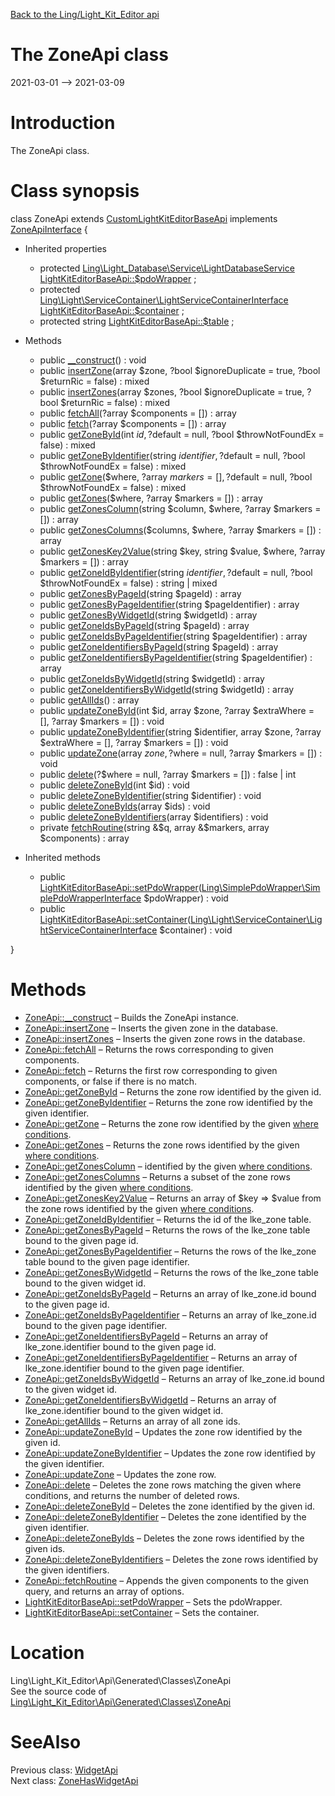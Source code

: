 [Back to the Ling/Light_Kit_Editor api](https://github.com/lingtalfi/Light_Kit_Editor/blob/master/doc/api/Ling/Light_Kit_Editor.md)



The ZoneApi class
================
2021-03-01 --> 2021-03-09






Introduction
============

The ZoneApi class.



Class synopsis
==============


class <span class="pl-k">ZoneApi</span> extends [CustomLightKitEditorBaseApi](https://github.com/lingtalfi/Light_Kit_Editor/blob/master/doc/api/Ling/Light_Kit_Editor/Api/Custom/Classes/CustomLightKitEditorBaseApi.md) implements [ZoneApiInterface](https://github.com/lingtalfi/Light_Kit_Editor/blob/master/doc/api/Ling/Light_Kit_Editor/Api/Generated/Interfaces/ZoneApiInterface.md) {

- Inherited properties
    - protected [Ling\Light_Database\Service\LightDatabaseService](https://github.com/lingtalfi/Light_Database/blob/master/doc/api/Ling/Light_Database/Service/LightDatabaseService.md) [LightKitEditorBaseApi::$pdoWrapper](#property-pdoWrapper) ;
    - protected [Ling\Light\ServiceContainer\LightServiceContainerInterface](https://github.com/lingtalfi/Light/blob/master/doc/api/Ling/Light/ServiceContainer/LightServiceContainerInterface.md) [LightKitEditorBaseApi::$container](#property-container) ;
    - protected string [LightKitEditorBaseApi::$table](#property-table) ;

- Methods
    - public [__construct](https://github.com/lingtalfi/Light_Kit_Editor/blob/master/doc/api/Ling/Light_Kit_Editor/Api/Generated/Classes/ZoneApi/__construct.md)() : void
    - public [insertZone](https://github.com/lingtalfi/Light_Kit_Editor/blob/master/doc/api/Ling/Light_Kit_Editor/Api/Generated/Classes/ZoneApi/insertZone.md)(array $zone, ?bool $ignoreDuplicate = true, ?bool $returnRic = false) : mixed
    - public [insertZones](https://github.com/lingtalfi/Light_Kit_Editor/blob/master/doc/api/Ling/Light_Kit_Editor/Api/Generated/Classes/ZoneApi/insertZones.md)(array $zones, ?bool $ignoreDuplicate = true, ?bool $returnRic = false) : mixed
    - public [fetchAll](https://github.com/lingtalfi/Light_Kit_Editor/blob/master/doc/api/Ling/Light_Kit_Editor/Api/Generated/Classes/ZoneApi/fetchAll.md)(?array $components = []) : array
    - public [fetch](https://github.com/lingtalfi/Light_Kit_Editor/blob/master/doc/api/Ling/Light_Kit_Editor/Api/Generated/Classes/ZoneApi/fetch.md)(?array $components = []) : array
    - public [getZoneById](https://github.com/lingtalfi/Light_Kit_Editor/blob/master/doc/api/Ling/Light_Kit_Editor/Api/Generated/Classes/ZoneApi/getZoneById.md)(int $id, ?$default = null, ?bool $throwNotFoundEx = false) : mixed
    - public [getZoneByIdentifier](https://github.com/lingtalfi/Light_Kit_Editor/blob/master/doc/api/Ling/Light_Kit_Editor/Api/Generated/Classes/ZoneApi/getZoneByIdentifier.md)(string $identifier, ?$default = null, ?bool $throwNotFoundEx = false) : mixed
    - public [getZone](https://github.com/lingtalfi/Light_Kit_Editor/blob/master/doc/api/Ling/Light_Kit_Editor/Api/Generated/Classes/ZoneApi/getZone.md)($where, ?array $markers = [], ?$default = null, ?bool $throwNotFoundEx = false) : mixed
    - public [getZones](https://github.com/lingtalfi/Light_Kit_Editor/blob/master/doc/api/Ling/Light_Kit_Editor/Api/Generated/Classes/ZoneApi/getZones.md)($where, ?array $markers = []) : array
    - public [getZonesColumn](https://github.com/lingtalfi/Light_Kit_Editor/blob/master/doc/api/Ling/Light_Kit_Editor/Api/Generated/Classes/ZoneApi/getZonesColumn.md)(string $column, $where, ?array $markers = []) : array
    - public [getZonesColumns](https://github.com/lingtalfi/Light_Kit_Editor/blob/master/doc/api/Ling/Light_Kit_Editor/Api/Generated/Classes/ZoneApi/getZonesColumns.md)($columns, $where, ?array $markers = []) : array
    - public [getZonesKey2Value](https://github.com/lingtalfi/Light_Kit_Editor/blob/master/doc/api/Ling/Light_Kit_Editor/Api/Generated/Classes/ZoneApi/getZonesKey2Value.md)(string $key, string $value, $where, ?array $markers = []) : array
    - public [getZoneIdByIdentifier](https://github.com/lingtalfi/Light_Kit_Editor/blob/master/doc/api/Ling/Light_Kit_Editor/Api/Generated/Classes/ZoneApi/getZoneIdByIdentifier.md)(string $identifier, ?$default = null, ?bool $throwNotFoundEx = false) : string | mixed
    - public [getZonesByPageId](https://github.com/lingtalfi/Light_Kit_Editor/blob/master/doc/api/Ling/Light_Kit_Editor/Api/Generated/Classes/ZoneApi/getZonesByPageId.md)(string $pageId) : array
    - public [getZonesByPageIdentifier](https://github.com/lingtalfi/Light_Kit_Editor/blob/master/doc/api/Ling/Light_Kit_Editor/Api/Generated/Classes/ZoneApi/getZonesByPageIdentifier.md)(string $pageIdentifier) : array
    - public [getZonesByWidgetId](https://github.com/lingtalfi/Light_Kit_Editor/blob/master/doc/api/Ling/Light_Kit_Editor/Api/Generated/Classes/ZoneApi/getZonesByWidgetId.md)(string $widgetId) : array
    - public [getZoneIdsByPageId](https://github.com/lingtalfi/Light_Kit_Editor/blob/master/doc/api/Ling/Light_Kit_Editor/Api/Generated/Classes/ZoneApi/getZoneIdsByPageId.md)(string $pageId) : array
    - public [getZoneIdsByPageIdentifier](https://github.com/lingtalfi/Light_Kit_Editor/blob/master/doc/api/Ling/Light_Kit_Editor/Api/Generated/Classes/ZoneApi/getZoneIdsByPageIdentifier.md)(string $pageIdentifier) : array
    - public [getZoneIdentifiersByPageId](https://github.com/lingtalfi/Light_Kit_Editor/blob/master/doc/api/Ling/Light_Kit_Editor/Api/Generated/Classes/ZoneApi/getZoneIdentifiersByPageId.md)(string $pageId) : array
    - public [getZoneIdentifiersByPageIdentifier](https://github.com/lingtalfi/Light_Kit_Editor/blob/master/doc/api/Ling/Light_Kit_Editor/Api/Generated/Classes/ZoneApi/getZoneIdentifiersByPageIdentifier.md)(string $pageIdentifier) : array
    - public [getZoneIdsByWidgetId](https://github.com/lingtalfi/Light_Kit_Editor/blob/master/doc/api/Ling/Light_Kit_Editor/Api/Generated/Classes/ZoneApi/getZoneIdsByWidgetId.md)(string $widgetId) : array
    - public [getZoneIdentifiersByWidgetId](https://github.com/lingtalfi/Light_Kit_Editor/blob/master/doc/api/Ling/Light_Kit_Editor/Api/Generated/Classes/ZoneApi/getZoneIdentifiersByWidgetId.md)(string $widgetId) : array
    - public [getAllIds](https://github.com/lingtalfi/Light_Kit_Editor/blob/master/doc/api/Ling/Light_Kit_Editor/Api/Generated/Classes/ZoneApi/getAllIds.md)() : array
    - public [updateZoneById](https://github.com/lingtalfi/Light_Kit_Editor/blob/master/doc/api/Ling/Light_Kit_Editor/Api/Generated/Classes/ZoneApi/updateZoneById.md)(int $id, array $zone, ?array $extraWhere = [], ?array $markers = []) : void
    - public [updateZoneByIdentifier](https://github.com/lingtalfi/Light_Kit_Editor/blob/master/doc/api/Ling/Light_Kit_Editor/Api/Generated/Classes/ZoneApi/updateZoneByIdentifier.md)(string $identifier, array $zone, ?array $extraWhere = [], ?array $markers = []) : void
    - public [updateZone](https://github.com/lingtalfi/Light_Kit_Editor/blob/master/doc/api/Ling/Light_Kit_Editor/Api/Generated/Classes/ZoneApi/updateZone.md)(array $zone, ?$where = null, ?array $markers = []) : void
    - public [delete](https://github.com/lingtalfi/Light_Kit_Editor/blob/master/doc/api/Ling/Light_Kit_Editor/Api/Generated/Classes/ZoneApi/delete.md)(?$where = null, ?array $markers = []) : false | int
    - public [deleteZoneById](https://github.com/lingtalfi/Light_Kit_Editor/blob/master/doc/api/Ling/Light_Kit_Editor/Api/Generated/Classes/ZoneApi/deleteZoneById.md)(int $id) : void
    - public [deleteZoneByIdentifier](https://github.com/lingtalfi/Light_Kit_Editor/blob/master/doc/api/Ling/Light_Kit_Editor/Api/Generated/Classes/ZoneApi/deleteZoneByIdentifier.md)(string $identifier) : void
    - public [deleteZoneByIds](https://github.com/lingtalfi/Light_Kit_Editor/blob/master/doc/api/Ling/Light_Kit_Editor/Api/Generated/Classes/ZoneApi/deleteZoneByIds.md)(array $ids) : void
    - public [deleteZoneByIdentifiers](https://github.com/lingtalfi/Light_Kit_Editor/blob/master/doc/api/Ling/Light_Kit_Editor/Api/Generated/Classes/ZoneApi/deleteZoneByIdentifiers.md)(array $identifiers) : void
    - private [fetchRoutine](https://github.com/lingtalfi/Light_Kit_Editor/blob/master/doc/api/Ling/Light_Kit_Editor/Api/Generated/Classes/ZoneApi/fetchRoutine.md)(string &$q, array &$markers, array $components) : array

- Inherited methods
    - public [LightKitEditorBaseApi::setPdoWrapper](https://github.com/lingtalfi/Light_Kit_Editor/blob/master/doc/api/Ling/Light_Kit_Editor/Api/Generated/Classes/LightKitEditorBaseApi/setPdoWrapper.md)([Ling\SimplePdoWrapper\SimplePdoWrapperInterface](https://github.com/lingtalfi/SimplePdoWrapper/blob/master/doc/api/Ling/SimplePdoWrapper/SimplePdoWrapperInterface.md) $pdoWrapper) : void
    - public [LightKitEditorBaseApi::setContainer](https://github.com/lingtalfi/Light_Kit_Editor/blob/master/doc/api/Ling/Light_Kit_Editor/Api/Generated/Classes/LightKitEditorBaseApi/setContainer.md)([Ling\Light\ServiceContainer\LightServiceContainerInterface](https://github.com/lingtalfi/Light/blob/master/doc/api/Ling/Light/ServiceContainer/LightServiceContainerInterface.md) $container) : void

}






Methods
==============

- [ZoneApi::__construct](https://github.com/lingtalfi/Light_Kit_Editor/blob/master/doc/api/Ling/Light_Kit_Editor/Api/Generated/Classes/ZoneApi/__construct.md) &ndash; Builds the ZoneApi instance.
- [ZoneApi::insertZone](https://github.com/lingtalfi/Light_Kit_Editor/blob/master/doc/api/Ling/Light_Kit_Editor/Api/Generated/Classes/ZoneApi/insertZone.md) &ndash; Inserts the given zone in the database.
- [ZoneApi::insertZones](https://github.com/lingtalfi/Light_Kit_Editor/blob/master/doc/api/Ling/Light_Kit_Editor/Api/Generated/Classes/ZoneApi/insertZones.md) &ndash; Inserts the given zone rows in the database.
- [ZoneApi::fetchAll](https://github.com/lingtalfi/Light_Kit_Editor/blob/master/doc/api/Ling/Light_Kit_Editor/Api/Generated/Classes/ZoneApi/fetchAll.md) &ndash; Returns the rows corresponding to given components.
- [ZoneApi::fetch](https://github.com/lingtalfi/Light_Kit_Editor/blob/master/doc/api/Ling/Light_Kit_Editor/Api/Generated/Classes/ZoneApi/fetch.md) &ndash; Returns the first row corresponding to given components, or false if there is no match.
- [ZoneApi::getZoneById](https://github.com/lingtalfi/Light_Kit_Editor/blob/master/doc/api/Ling/Light_Kit_Editor/Api/Generated/Classes/ZoneApi/getZoneById.md) &ndash; Returns the zone row identified by the given id.
- [ZoneApi::getZoneByIdentifier](https://github.com/lingtalfi/Light_Kit_Editor/blob/master/doc/api/Ling/Light_Kit_Editor/Api/Generated/Classes/ZoneApi/getZoneByIdentifier.md) &ndash; Returns the zone row identified by the given identifier.
- [ZoneApi::getZone](https://github.com/lingtalfi/Light_Kit_Editor/blob/master/doc/api/Ling/Light_Kit_Editor/Api/Generated/Classes/ZoneApi/getZone.md) &ndash; Returns the zone row identified by the given [where conditions](https://github.com/lingtalfi/SimplePdoWrapper#the-where-conditions).
- [ZoneApi::getZones](https://github.com/lingtalfi/Light_Kit_Editor/blob/master/doc/api/Ling/Light_Kit_Editor/Api/Generated/Classes/ZoneApi/getZones.md) &ndash; Returns the zone rows identified by the given [where conditions](https://github.com/lingtalfi/SimplePdoWrapper#the-where-conditions).
- [ZoneApi::getZonesColumn](https://github.com/lingtalfi/Light_Kit_Editor/blob/master/doc/api/Ling/Light_Kit_Editor/Api/Generated/Classes/ZoneApi/getZonesColumn.md) &ndash; identified by the given [where conditions](https://github.com/lingtalfi/SimplePdoWrapper#the-where-conditions).
- [ZoneApi::getZonesColumns](https://github.com/lingtalfi/Light_Kit_Editor/blob/master/doc/api/Ling/Light_Kit_Editor/Api/Generated/Classes/ZoneApi/getZonesColumns.md) &ndash; Returns a subset of the zone rows identified by the given [where conditions](https://github.com/lingtalfi/SimplePdoWrapper#the-where-conditions).
- [ZoneApi::getZonesKey2Value](https://github.com/lingtalfi/Light_Kit_Editor/blob/master/doc/api/Ling/Light_Kit_Editor/Api/Generated/Classes/ZoneApi/getZonesKey2Value.md) &ndash; Returns an array of $key => $value from the zone rows identified by the given [where conditions](https://github.com/lingtalfi/SimplePdoWrapper#the-where-conditions).
- [ZoneApi::getZoneIdByIdentifier](https://github.com/lingtalfi/Light_Kit_Editor/blob/master/doc/api/Ling/Light_Kit_Editor/Api/Generated/Classes/ZoneApi/getZoneIdByIdentifier.md) &ndash; Returns the id of the lke_zone table.
- [ZoneApi::getZonesByPageId](https://github.com/lingtalfi/Light_Kit_Editor/blob/master/doc/api/Ling/Light_Kit_Editor/Api/Generated/Classes/ZoneApi/getZonesByPageId.md) &ndash; Returns the rows of the lke_zone table bound to the given page id.
- [ZoneApi::getZonesByPageIdentifier](https://github.com/lingtalfi/Light_Kit_Editor/blob/master/doc/api/Ling/Light_Kit_Editor/Api/Generated/Classes/ZoneApi/getZonesByPageIdentifier.md) &ndash; Returns the rows of the lke_zone table bound to the given page identifier.
- [ZoneApi::getZonesByWidgetId](https://github.com/lingtalfi/Light_Kit_Editor/blob/master/doc/api/Ling/Light_Kit_Editor/Api/Generated/Classes/ZoneApi/getZonesByWidgetId.md) &ndash; Returns the rows of the lke_zone table bound to the given widget id.
- [ZoneApi::getZoneIdsByPageId](https://github.com/lingtalfi/Light_Kit_Editor/blob/master/doc/api/Ling/Light_Kit_Editor/Api/Generated/Classes/ZoneApi/getZoneIdsByPageId.md) &ndash; Returns an array of lke_zone.id bound to the given page id.
- [ZoneApi::getZoneIdsByPageIdentifier](https://github.com/lingtalfi/Light_Kit_Editor/blob/master/doc/api/Ling/Light_Kit_Editor/Api/Generated/Classes/ZoneApi/getZoneIdsByPageIdentifier.md) &ndash; Returns an array of lke_zone.id bound to the given page identifier.
- [ZoneApi::getZoneIdentifiersByPageId](https://github.com/lingtalfi/Light_Kit_Editor/blob/master/doc/api/Ling/Light_Kit_Editor/Api/Generated/Classes/ZoneApi/getZoneIdentifiersByPageId.md) &ndash; Returns an array of lke_zone.identifier bound to the given page id.
- [ZoneApi::getZoneIdentifiersByPageIdentifier](https://github.com/lingtalfi/Light_Kit_Editor/blob/master/doc/api/Ling/Light_Kit_Editor/Api/Generated/Classes/ZoneApi/getZoneIdentifiersByPageIdentifier.md) &ndash; Returns an array of lke_zone.identifier bound to the given page identifier.
- [ZoneApi::getZoneIdsByWidgetId](https://github.com/lingtalfi/Light_Kit_Editor/blob/master/doc/api/Ling/Light_Kit_Editor/Api/Generated/Classes/ZoneApi/getZoneIdsByWidgetId.md) &ndash; Returns an array of lke_zone.id bound to the given widget id.
- [ZoneApi::getZoneIdentifiersByWidgetId](https://github.com/lingtalfi/Light_Kit_Editor/blob/master/doc/api/Ling/Light_Kit_Editor/Api/Generated/Classes/ZoneApi/getZoneIdentifiersByWidgetId.md) &ndash; Returns an array of lke_zone.identifier bound to the given widget id.
- [ZoneApi::getAllIds](https://github.com/lingtalfi/Light_Kit_Editor/blob/master/doc/api/Ling/Light_Kit_Editor/Api/Generated/Classes/ZoneApi/getAllIds.md) &ndash; Returns an array of all zone ids.
- [ZoneApi::updateZoneById](https://github.com/lingtalfi/Light_Kit_Editor/blob/master/doc/api/Ling/Light_Kit_Editor/Api/Generated/Classes/ZoneApi/updateZoneById.md) &ndash; Updates the zone row identified by the given id.
- [ZoneApi::updateZoneByIdentifier](https://github.com/lingtalfi/Light_Kit_Editor/blob/master/doc/api/Ling/Light_Kit_Editor/Api/Generated/Classes/ZoneApi/updateZoneByIdentifier.md) &ndash; Updates the zone row identified by the given identifier.
- [ZoneApi::updateZone](https://github.com/lingtalfi/Light_Kit_Editor/blob/master/doc/api/Ling/Light_Kit_Editor/Api/Generated/Classes/ZoneApi/updateZone.md) &ndash; Updates the zone row.
- [ZoneApi::delete](https://github.com/lingtalfi/Light_Kit_Editor/blob/master/doc/api/Ling/Light_Kit_Editor/Api/Generated/Classes/ZoneApi/delete.md) &ndash; Deletes the zone rows matching the given where conditions, and returns the number of deleted rows.
- [ZoneApi::deleteZoneById](https://github.com/lingtalfi/Light_Kit_Editor/blob/master/doc/api/Ling/Light_Kit_Editor/Api/Generated/Classes/ZoneApi/deleteZoneById.md) &ndash; Deletes the zone identified by the given id.
- [ZoneApi::deleteZoneByIdentifier](https://github.com/lingtalfi/Light_Kit_Editor/blob/master/doc/api/Ling/Light_Kit_Editor/Api/Generated/Classes/ZoneApi/deleteZoneByIdentifier.md) &ndash; Deletes the zone identified by the given identifier.
- [ZoneApi::deleteZoneByIds](https://github.com/lingtalfi/Light_Kit_Editor/blob/master/doc/api/Ling/Light_Kit_Editor/Api/Generated/Classes/ZoneApi/deleteZoneByIds.md) &ndash; Deletes the zone rows identified by the given ids.
- [ZoneApi::deleteZoneByIdentifiers](https://github.com/lingtalfi/Light_Kit_Editor/blob/master/doc/api/Ling/Light_Kit_Editor/Api/Generated/Classes/ZoneApi/deleteZoneByIdentifiers.md) &ndash; Deletes the zone rows identified by the given identifiers.
- [ZoneApi::fetchRoutine](https://github.com/lingtalfi/Light_Kit_Editor/blob/master/doc/api/Ling/Light_Kit_Editor/Api/Generated/Classes/ZoneApi/fetchRoutine.md) &ndash; Appends the given components to the given query, and returns an array of options.
- [LightKitEditorBaseApi::setPdoWrapper](https://github.com/lingtalfi/Light_Kit_Editor/blob/master/doc/api/Ling/Light_Kit_Editor/Api/Generated/Classes/LightKitEditorBaseApi/setPdoWrapper.md) &ndash; Sets the pdoWrapper.
- [LightKitEditorBaseApi::setContainer](https://github.com/lingtalfi/Light_Kit_Editor/blob/master/doc/api/Ling/Light_Kit_Editor/Api/Generated/Classes/LightKitEditorBaseApi/setContainer.md) &ndash; Sets the container.





Location
=============
Ling\Light_Kit_Editor\Api\Generated\Classes\ZoneApi<br>
See the source code of [Ling\Light_Kit_Editor\Api\Generated\Classes\ZoneApi](https://github.com/lingtalfi/Light_Kit_Editor/blob/master/Api/Generated/Classes/ZoneApi.php)



SeeAlso
==============
Previous class: [WidgetApi](https://github.com/lingtalfi/Light_Kit_Editor/blob/master/doc/api/Ling/Light_Kit_Editor/Api/Generated/Classes/WidgetApi.md)<br>Next class: [ZoneHasWidgetApi](https://github.com/lingtalfi/Light_Kit_Editor/blob/master/doc/api/Ling/Light_Kit_Editor/Api/Generated/Classes/ZoneHasWidgetApi.md)<br>
